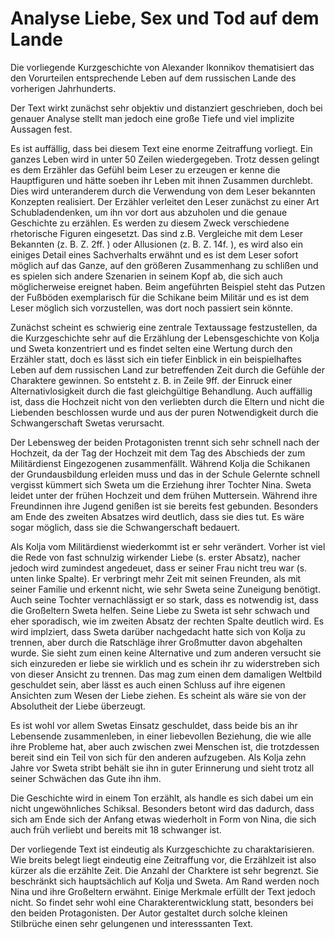 # Analyse Liebe, Sex und Tod auf dem Lande

Die vorliegende Kurzgeschichte von Alexander Ikonnikov thematisiert das den Vorurteilen entsprechende Leben auf dem russischen Lande des vorherigen Jahrhunderts.

Der Text wirkt zunächst sehr objektiv und distanziert geschrieben,  doch bei genauer Analyse stellt man jedoch eine große Tiefe und viel implizite Aussagen fest.

Es ist auffällig, dass bei diesem Text eine enorme Zeitraffung vorliegt. Ein ganzes Leben wird in unter 50 Zeilen wiedergegeben. Trotz dessen gelingt es dem Erzähler das Gefühl beim Leser zu erzeugen er kenne die Hauptfiguren und hätte soeben ihr Leben mit ihnen Zusammen durchlebt. Dies wird unteranderem durch die Verwendung von dem Leser bekannten Konzepten realisiert. Der Erzähler verleitet den Leser zunächst zu einer Art Schubladendenken, um ihn vor dort aus abzuholen und die genaue Geschichte zu erzählen. Es werden zu diesem Zweck verschiedene rhetorische Figuren eingesetzt. Das sind z.B. Vergleiche mit dem Leser Bekannten (z. B. Z. 2ff. ) oder Allusionen (z. B. Z. 14f. ), es wird also ein einiges Detail eines Sachverhalts erwähnt und es ist dem Leser sofort möglich auf das Ganze, auf den größeren Zusammenhang zu schlißen und es spielen sich andere Szenarien in seinem Kopf ab, die sich auch möglicherweise ereignet haben. Beim angeführten Beispiel steht das Putzen der Fußböden exemplarisch für die Schikane beim Militär und es ist dem Leser möglich sich vorzustellen, was dort noch passiert sein könnte.

Zunächst scheint es schwierig eine zentrale Textaussage festzustellen, da die Kurzgeschichte sehr auf die Erzählung der Lebensgeschichte von Kolja und Sweta konzentriert und es findet selten eine Wertung durch den Erzähler statt, doch es lässt sich ein tiefer Einblick in ein beispielhaftes Leben auf dem russischen Land zur betreffenden Zeit durch die Gefühle der Charaktere gewinnen. So entsteht z. B. in Zeile 9ff. der Einruck einer Alternativlosigkeit durch die fast gleichgültige Behandlung. Auch auffällig ist, dass die Hochzeit nicht von den verliebten durch die Eltern und nicht die Liebenden beschlossen wurde und aus der puren Notwendigkeit durch die Schwangerschaft Swetas verursacht.

Der Lebensweg der beiden Protagonisten trennt sich sehr schnell nach der Hochzeit, da der Tag der Hochzeit mit dem Tag des Abschieds der zum Militärdienst Eingezogenen zusammenfällt. Während Kolja die Schikanen der Grundausbildung erleiden muss und das in der Schule Gelernte schnell vergisst kümmert sich Sweta um die Erziehung ihrer Tochter Nina. Sweta leidet unter der frühen Hochzeit und dem frühen Muttersein. Während ihre Freundinnen ihre Jugend genißen ist sie bereits fest gebunden. Besonders am Ende des zweiten Absatzes wird deutlich, dass sie dies tut. Es wäre sogar möglich, dass sie die Schwangerschaft bedauert.

Als Kolja vom Militärdienst wiederkommt ist er sehr verändert. Vorher ist viel die Rede von fast schnulzig wirkender Liebe (s. erster Absatz), nacher jedoch wird zumindest angedeuet, dass er seiner Frau nicht treu war (s. unten linke Spalte). Er verbringt mehr Zeit mit seinen Freunden, als mit seiner Familie und erkennt nicht, wie sehr Sweta seine Zuneigung benötigt. Auch seine Tochter vernachlässigt er so stark, dass es notwendig ist, dass die Großeltern Sweta helfen. Seine Liebe zu Sweta ist sehr schwach und eher sporadisch, wie im zweiten Absatz der rechten Spalte deutlich wird. Es wird implziert, dass Sweta darüber nachgedacht hatte sich von Kolja zu trennen, aber durch die Ratschläge ihrer Großmutter davon abgehalten wurde. Sie sieht zum einen keine Alternative und zum anderen versucht sie sich einzureden er liebe sie wirklich und es schein ihr zu widerstreben sich von dieser Ansicht zu trennen. Das mag zum einen dem damaligen Weltbild geschuldet sein, aber lässt es auch einen Schluss auf ihre eigenen Ansichten zum Wesen der Liebe ziehen. Es scheint als wäre sie von der Absolutheit der Liebe überzeugt.

Es ist wohl vor allem Swetas Einsatz geschuldet, dass beide bis an ihr Lebensende zusammenleben, in einer liebevollen Beziehung, die wie alle ihre Probleme hat, aber auch zwischen zwei Menschen ist, die trotzdessen bereit sind ein Teil von sich für den anderen aufzugeben. Als Kolja zehn Jahre vor Sweta stribt behält sie ihn in guter Erinnerung und sieht trotz all seiner Schwächen das Gute ihn ihm.

Die Geschichte wird in einem Ton erzählt, als handle es sich dabei um ein nicht ungewöhnliches Schiksal. Besonders betont wird das dadurch, dass sich am Ende sich der Anfang etwas wiederholt in Form von Nina, die sich auch früh verliebt und bereits mit 18 schwanger ist.

Der vorliegende Text ist eindeutig als Kurzgeschichte zu charaktarisieren. Wie breits belegt liegt eindeutig eine Zeitraffung vor, die Erzählzeit ist also kürzer als die erzählte Zeit. Die Anzahl der Charktere ist sehr begrenzt. Sie beschränkt sich hauptsächlich auf Kolja und Sweta. Am Rand werden noch Nina und ihre Großeltern erwähnt. Einige Merkmale erfüllt der Text jedoch nicht. So findet sehr wohl eine Charakterentwicklung statt, besonders bei den beiden Protagonisten. Der Autor gestaltet durch solche kleinen Stilbrüche einen sehr gelungenen und interesssanten Text.
